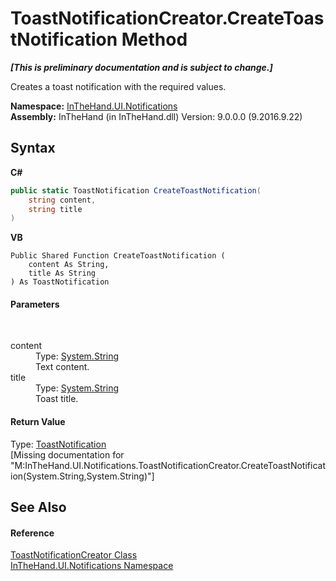 # ToastNotificationCreator.CreateToastNotification Method 
 _**\[This is preliminary documentation and is subject to change.\]**_

Creates a toast notification with the required values.

**Namespace:**&nbsp;<a href="N_InTheHand_UI_Notifications">InTheHand.UI.Notifications</a><br />**Assembly:**&nbsp;InTheHand (in InTheHand.dll) Version: 9.0.0.0 (9.2016.9.22)

## Syntax

**C#**<br />
``` C#
public static ToastNotification CreateToastNotification(
	string content,
	string title
)
```

**VB**<br />
``` VB
Public Shared Function CreateToastNotification ( 
	content As String,
	title As String
) As ToastNotification
```


#### Parameters
&nbsp;<dl><dt>content</dt><dd>Type: <a href="http://msdn2.microsoft.com/en-us/library/s1wwdcbf" target="_blank">System.String</a><br />Text content.</dd><dt>title</dt><dd>Type: <a href="http://msdn2.microsoft.com/en-us/library/s1wwdcbf" target="_blank">System.String</a><br />Toast title.</dd></dl>

#### Return Value
Type: <a href="T_Windows_UI_Notifications_ToastNotification">ToastNotification</a><br />\[Missing <returns> documentation for "M:InTheHand.UI.Notifications.ToastNotificationCreator.CreateToastNotification(System.String,System.String)"\]

## See Also


#### Reference
<a href="T_InTheHand_UI_Notifications_ToastNotificationCreator">ToastNotificationCreator Class</a><br /><a href="N_InTheHand_UI_Notifications">InTheHand.UI.Notifications Namespace</a><br />